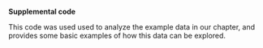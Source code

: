 **Supplemental code**  

This code was used used to analyze the example data in our chapter, and provides some basic examples of how this data can be explored.
